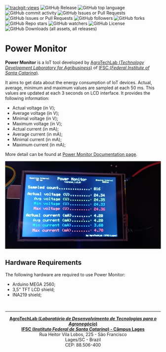 <a href="https://trackgit.com"><img src="https://us-central1-trackgit-analytics.cloudfunctions.net/token/ping/m5is0jechuwndszswcnm" alt="trackgit-views" /></a>
![GitHub Release](https://img.shields.io/github/v/release/agrotechlab-ifsc/power_monitor)
![GitHub top language](https://img.shields.io/github/languages/top/agrotechlab-ifsc/power_monitor)
![GitHub commit activity](https://img.shields.io/github/commit-activity/t/agrotechlab-ifsc/power_monitor)
![GitHub Issues or Pull Requests](https://img.shields.io/github/issues/agrotechlab-ifsc/power_monitor)
![GitHub Issues or Pull Requests](https://img.shields.io/github/issues-pr/agrotechlab-ifsc/power_monitor)
![GitHub followers](https://img.shields.io/github/followers/agrotechlab-ifsc)
![GitHub forks](https://img.shields.io/github/forks/agrotechlab-ifsc/power_monitor)
![GitHub Repo stars](https://img.shields.io/github/stars/agrotechlab-ifsc/power_monitor)
![GitHub watchers](https://img.shields.io/github/watchers/agrotechlab-ifsc/power_monitor)
![GitHub License](https://img.shields.io/github/license/agrotechlab-ifsc/power_monitor)
![GitHub Downloads (all assets, all releases)](https://img.shields.io/github/downloads/agrotechlab-ifsc/power_monitor/total)

# Power Monitor 

**Power Monitor** is a IoT tool developed by <a href="https://agrotechlab.lages.ifsc.edu.br">AgroTechLab (*Technology Development 
Laboratory for Agribusiness*)</a> of <a href="https://www.ifsc.edu.br">IFSC (*Federal Institute of Santa Catarina*)</a>.

It aims to get data about the energy consumption of IoT devices. Actual, average, minimum and maximum values are sampled at each 50 ms.
This values are updated at each 3 seconds on LCD interface. It provides the following information:
* Actual voltage (in V);
* Average voltage (in V);
* Minimal voltage (in V);
* Maximum voltage (in V);
* Actual current (in mA);
* Average current (in mA);
* Minimal current (in mA);
* Maximum current (in mA);

More detail can be found at <a href="https://agrotechlab-ifsc.github.io/power_monitor">Power Monitor Documentation page</a>.

![Power Monitor display](./docs/figs/powermonitor_display.jpg "Power Monitor display")

## Hardware Requirements

The following hardware are required to use Power Monitor:
* Arduino MEGA 2560;
* 3,5" TFT LCD shield;
* INA219 shield;


<br><hr><p style="text-align: center;"><b><a href="https://agrotechlab.lages.ifsc.edu.br/">AgroTechLab (<i>Laboratório de Desenvolvimento de Tecnologias para o Agronegócio</i>)</a></b><br>
<b><a href="https://ifsc.edu.br/web/campus-lages">IFSC (<i>Instituto Federal de Santa Catarina</i>) - Câmpus Lages</a></b><br>
Rua Heitor Vila Lobos, 225 - São Francisco<br>
Lages/SC - Brazil<br>
CEP: 88.506-400</p>
